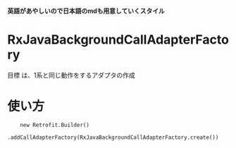 #### 英語があやしいので日本語のmdも用意していくスタイル

# RxJavaBackgroundCallAdapterFactory
目標 は、1系と同じ動作をするアダプタの作成

# 使い方
        new Retrofit.Builder()
                .addCallAdapterFactory(RxJavaBackgroundCallAdapterFactory.create())

